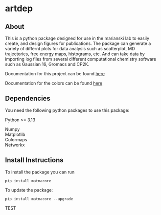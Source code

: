 # artdep

## About
This is a python package designed for use in the marianski lab to easily create, and design figures for publications. The package can generate a variety of differnt plots for data analysis such as scatterplot, MD trajectories, free energy maps, histograms, etc. And can take data by importing log files from several different computational chemistry software such as Gaussian 16, Gromacs and CP2K.

Documentation for this project can be found [here](https://echung0111.github.io/artdep-docs/index.html)  

Documentation for the colors can be found [here](https://pratiman-91.github.io/colormaps/docs/Sequential)

## Dependencies
You need the following python packages to use this package:  

Python >= 3.13  

Numpy  
Matplotlib  
Colormaps  
Networkx

## Install Instructions
To install the package you can run  
```
pip install matmacore
```

To update the package:
```
pip install matmacore --upgrade
```
TEST
